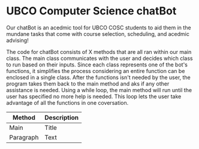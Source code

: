 # UBCO Computer Science chatBot

Our chatBot is an acedmic tool for UBCO COSC students to aid them in the mundane tasks that come with course selection, scheduling, and acedmic advising!

The code for chatBot consists of X methods that are all ran within our main class. The main class communicates with the user and decides which class to run based on their inputs. Since each class represents one of the bot's functions, it simplifies the process considering an entire function can be enclosed in a single class. After the functions isn't needed by the user, the program takes them back to the main method and aks if any other assistance is needed. Using a while loop, the main method will run until the user has specified no more help is needed. This loop lets the user take advantage of all the functions in one coversation.

| Method | Description |
| ----------- | ----------- |
| Main | Title |
| Paragraph | Text |
